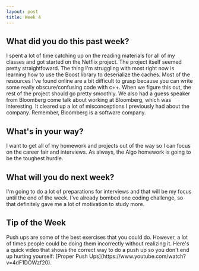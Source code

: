 ```yaml
---
layout: post
title: Week 4
---
```


<h2>What did you do this past week?</h2>
I spent a lot of time catching up on the reading materials for all of my classes and got started on the Netflix project. The 
project itself seemed pretty straightfoward. The thing I'm struggling with most right now is learning how to use the Boost
library to deserialize the caches. Most of the resources I've found online are a bit difficult to grasp because you can write
some really obscure/confusing code with c++. When we figure this out, the rest of the project should go pretty smoothly. We 
also had a guess speaker from Bloomberg come talk about working at Bloomberg, which was interesting. It cleared up a lot
of misconceptions I previously had about the company. Remember, Bloomberg is a software company. 
<h2>What's in your way?</h2>
I want to get all of my homework and projects out of the way so I can focus on the career fair and interviews. As always, the 
Algo homework is going to be the toughest hurdle.
<h2>What will you do next week?</h2>
I'm going to do a lot of preparations for interviews and that will be my focus until the end of the week. I've already bombed
one coding challenge, so that definitely gave me a lot of motivation to study more. 
<h2>Tip of the Week</h2>
Push ups are some of the best exercises that you could do. However, a lot of times people could be doing them
incorrectly without realizing it. Here's a quick video that shows the correct way to do a push up so you don't end up
hurting yourself: [Proper Push Ups](https://www.youtube.com/watch?v=4dF1DOWzf20).
